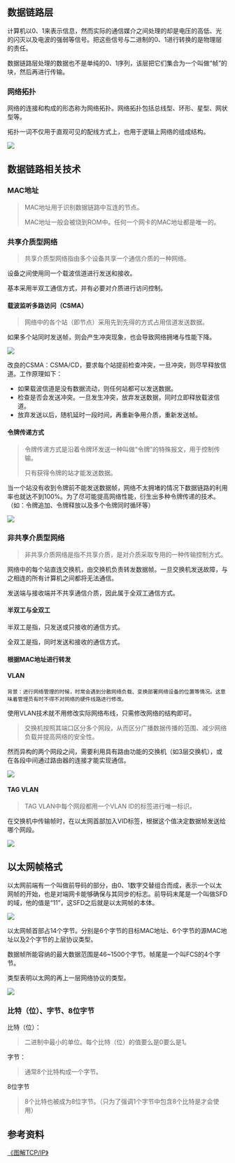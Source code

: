 



## 数据链路层

​		计算机以0、1来表示信息，然而实际的通信媒介之间处理的却是电压的高低、光的闪灭以及电波的强弱等信号。把这些信号与二进制的0、1进行转换的是物理层的责任。

​		数据链路层处理的数据也不是单纯的0、1序列，该层把它们集合为一个叫做“帧”的块，然后再进行传输。

### 网络拓扑

​		网络的连接和构成的形态称为网络拓扑。网络拓扑包括总线型、环形、星型、网状型等。

​		拓扑一词不仅用于直观可见的配线方式上，也用于逻辑上网络的组成结构。

![]([https://github.com/daqi17/AndroidBlog/blob/master/img/%E7%BD%91%E7%BB%9C/%E6%95%B0%E6%8D%AE%E9%93%BE%E8%B7%AF/%E7%BD%91%E7%BB%9C%E6%8B%93%E6%89%91.png](https://github.com/daqi17/AndroidBlog/blob/master/img/网络/数据链路/网络拓扑.png))

## 数据链路相关技术

### MAC地址

> MAC地址用于识别数据链路中互连的节点。
>
> MAC地址一般会被烧到ROM中。任何一个网卡的MAC地址都是唯一的。

### 共享介质型网络

> 共享介质型网络指由多个设备共享一个通信介质的一种网络。
>

设备之间使用同一个载波信道进行发送和接收。

基本采用半双工通信方式，并有必要对介质进行访问控制。

#### 载波监听多路访问（CSMA）

> 网络中的各个站（即节点）采用先到先得的方式占用信道发送数据。

​		如果多个站同时发送帧，则会产生冲突现象，也会导致网络拥堵与性能下降。

![]([https://github.com/daqi17/AndroidBlog/blob/master/img/%E7%BD%91%E7%BB%9C/%E6%95%B0%E6%8D%AE%E9%93%BE%E8%B7%AF/%E8%BD%BD%E6%B3%A2%E7%9B%91%E5%90%AC%E5%A4%9A%E8%B7%AF%E8%AE%BF%E9%97%AE.png](https://github.com/daqi17/AndroidBlog/blob/master/img/网络/数据链路/载波监听多路访问.png))

​		改良的CSMA：CSMA/CD，要求每个站提前检查冲突，一旦冲突，则尽早释放信道。工作原理如下：

* 如果载波信道是没有数据流动，则任何站都可以发送数据。
* 检查是否会发送冲突。一旦发生冲突，放弃发送数据，同时立即释放载波信道。
* 放弃发送以后，随机延时一段时间，再重新争用介质，重新发送帧。

#### 令牌传递方式

> 令牌传递方式是沿着令牌环发送一种叫做“令牌”的特殊报文，用于控制传输。
>
> 只有获得令牌的站才能发送数据。

​		当一个站没有收到令牌前不能发送数据帧，网络不太拥堵的情况下数据链路的利用率也就达不到100%。为了尽可能提高网络性能，衍生出多种令牌传递的技术。（如：令牌追加、令牌释放以及多个令牌同时循环等）

![](https://github.com/daqi17/AndroidBlog/blob/master/img/%E7%BD%91%E7%BB%9C/%E6%95%B0%E6%8D%AE%E9%93%BE%E8%B7%AF/%E4%BB%A4%E7%89%8C.png)

### 非共享介质型网络

> 非共享介质网络是指不共享介质，是对介质采取专用的一种传输控制方式。

网络中的每个站直连交换机，由交换机负责转发数据帧。一旦交换机发送故障，与之相连的所有计算机之间都将无法通信。

发送端与接收端并不共享通信介质，因此属于全双工通信方式。

#### 半双工与全双工

半双工是指，只发送或只接收的通信方式。

全双工是指，同时发送和接收的通信方式。

#### 根据MAC地址进行转发





#### VLAN

`背景：进行网络管理的时候，时常会遇到分散网络负载、变换部署网络设备的位置等情况。这意味着管理员有时不得不对网络的硬件线路进行修改。`

使用VLAN技术就不用修改实际网络布线，只需修改网络的结构即可。

> 交换机按照其端口区分多个网段，从而区分广播数据传播的范围、减少网络负载并提高网络的安全性。

然而异构的两个网段之间，需要利用具有路由功能的交换机（如3层交换机），或在各段中间通过路由器的连接才能实现通信。

![](https://github.com/daqi17/AndroidBlog/blob/master/img/%E7%BD%91%E7%BB%9C/%E6%95%B0%E6%8D%AE%E9%93%BE%E8%B7%AF/VLAN.png)

#### TAG VLAN

> TAG VLAN中每个网段都用一个VLAN ID的标签进行唯一标识。

在交换机中传输帧时，在以太网首部加入VID标签，根据这个值决定数据帧发送给哪个网段。

![](https://github.com/daqi17/AndroidBlog/blob/master/img/%E7%BD%91%E7%BB%9C/%E6%95%B0%E6%8D%AE%E9%93%BE%E8%B7%AF/VLAN2.png)

## 以太网帧格式

​		以太网前端有一个叫做前导码的部分，由0、1数字交替组合而成，表示一个以太网帧的开始，也是对端网卡能够确保与其同步的标志。前导码末尾是一个叫做SFD的域，他的值是“11”，这SFD之后就是以太网帧的本体。

![](https://github.com/daqi17/AndroidBlog/blob/master/img/%E7%BD%91%E7%BB%9C/%E6%95%B0%E6%8D%AE%E9%93%BE%E8%B7%AF/%E5%89%8D%E5%AF%BC%E7%A0%81.png)

​		以太网帧首部占14个字节。分别是6个字节的目标MAC地址、6个字节的源MAC地址以及2个字节的上层协议类型。

​		数据帧所能容纳的最大数据范围是46~1500个字节。帧尾是一个叫FCS的4个字节。

类型表明以太网的再上一层网络协议的类型。

![](https://github.com/daqi17/AndroidBlog/blob/master/img/%E7%BD%91%E7%BB%9C/%E6%95%B0%E6%8D%AE%E9%93%BE%E8%B7%AF/%E4%BB%A5%E5%A4%AA%E7%BD%91%E5%B8%A7%E6%A0%BC%E5%BC%8F.png)

### 比特（位）、字节、8位字节

比特（位）：

> 二进制中最小的单位。每个比特（位）的值要么是0要么是1。

字节：

>  通常8个比特构成一个字节。

8位字节

> 8个比特也被成为8位字节。（只为了强调1个字节中包含8个比特是才会使用）

## 参考资料

[《图解TCP/IP》](https://github.com/daqi17/AndroidBlog/blob/master/%E7%94%B5%E5%AD%90%E4%B9%A6/%E3%80%8A%E5%9B%BE%E8%A7%A3TCP%20IP(%E7%AC%AC5%E7%89%88).pdf)
